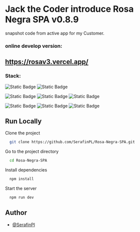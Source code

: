 # Jack the Coder introduce Rosa Negra SPA v0.8.9
snapshot code from active app for my Customer.

### online develop version: 

## https://rosav3.vercel.app/

### Stack: 

![Static Badge](https://img.shields.io/badge/linux-mint-xfce?style=plastic&logo=linuxmint)
![Static Badge](https://img.shields.io/badge/git_at_-github-ex?style=plastic&logo=git&logoColor=F05032&color=F05032)

![Static Badge](https://img.shields.io/badge/react-18.0-ex?style=plastic&logo=react&logoColor=61DAFB&color=%2361DAFB)
![Static Badge](https://img.shields.io/badge/nextjs-14.0.4-ex?style=plastic&logo=nextdotjs&logoColor=000000&labelColor=ffffff&color=000000)
![Static Badge](https://img.shields.io/badge/typescript-5.0-ex?style=plastic&logo=typescript&logoColor=3178C6&color=3178C6)

![Static Badge](https://img.shields.io/badge/tailwindcss-3.3.0-ex?style=plastic&logo=tailwindcss&logoColor=06B6D4&color=06B6D4)
![Static Badge](https://img.shields.io/badge/chakraui-2.8.2-ex?style=plastic&logo=chakraui&logoColor=%231BB2A9&color=%231BB2A9)
![Static Badge](https://img.shields.io/badge/framer-10.18.0-ex?style=plastic&logo=framer&logoColor=%230055FF&color=%230055FF)


## Run Locally

Clone the project

```bash
  git clone https://github.com/SerafinPL/Rosa-Negra-SPA.git
```

Go to the project directory

```bash
  cd Rosa-Negra-SPA
```

Install dependencies

```bash
  npm install
```

Start the server

```bash
  npm run dev
```


## Author

- [@SerafinPl](https://www.github.com/serafinpl)



